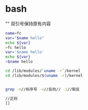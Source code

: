 # bash

"" 双引号保持原有内容
```bash
name=fc
var="$name hello"
echo ${var}
>fc hello
var='$name hello'
echo ${var}
>$name hello

```


```bash
cd /lib/modules/`uname -r`/kernel
cd /lib/modules/$(uname -r)/kernel
```

```bash

grep -n//标序号 -v//反向// -i//取反

//正则
[]

```